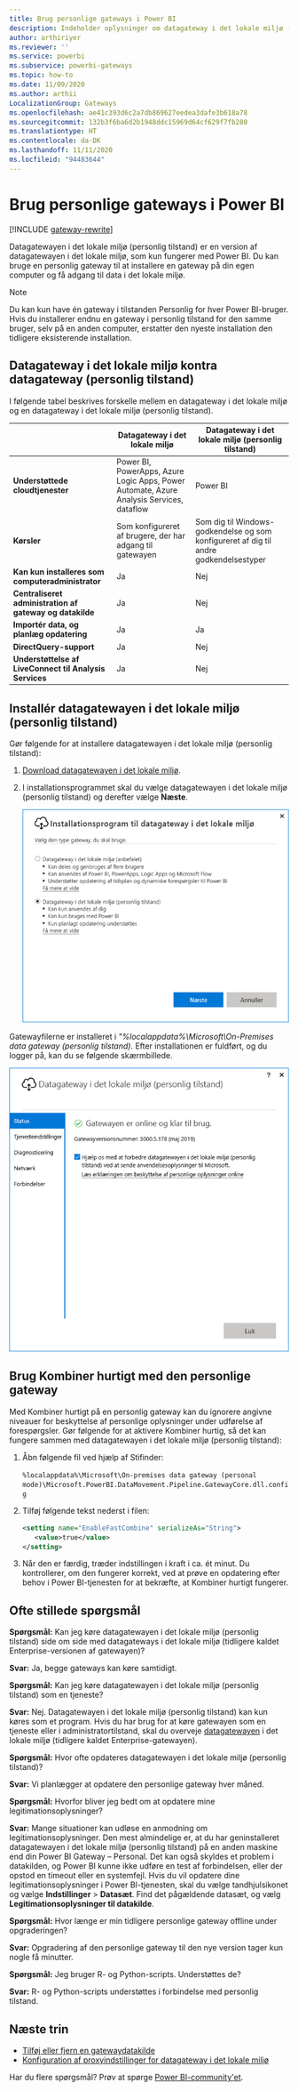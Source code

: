 ```yaml
---
title: Brug personlige gateways i Power BI
description: Indeholder oplysninger om datagateway i det lokale miljø (personlig tilstand) til Power BI, som enkeltpersoner kan bruge til at oprette forbindelse til data i det lokale miljø.
author: arthiriyer
ms.reviewer: ''
ms.service: powerbi
ms.subservice: powerbi-gateways
ms.topic: how-to
ms.date: 11/09/2020
ms.author: arthii
LocalizationGroup: Gateways
ms.openlocfilehash: ae41c393d6c2a7db869627eedea3dafe3b618a78
ms.sourcegitcommit: 132b3f6ba6d2b1948ddc15969d64cf629f7fb280
ms.translationtype: HT
ms.contentlocale: da-DK
ms.lasthandoff: 11/11/2020
ms.locfileid: "94483644"
---
```

# <a name="use-personal-gateways-in-power-bi"></a>Brug personlige gateways i Power BI

[!INCLUDE [gateway-rewrite](../includes/gateway-rewrite.md)]

Datagatewayen i det lokale miljø (personlig tilstand) er en version af datagatewayen i det lokale miljø, som kun fungerer med Power BI. Du kan bruge en personlig gateway til at installere en gateway på din egen computer og få adgang til data i det lokale miljø.

> [!NOTE]
> Du kan kun have én gateway i tilstanden Personlig for hver Power BI-bruger. Hvis du installerer endnu en gateway i personlig tilstand for den samme bruger, selv på en anden computer, erstatter den nyeste installation den tidligere eksisterende installation.

## <a name="on-premises-data-gateway-vs-on-premises-data-gateway-personal-mode"></a>Datagateway i det lokale miljø kontra datagateway (personlig tilstand)

I følgende tabel beskrives forskelle mellem en datagateway i det lokale miljø og en datagateway i det lokale miljø (personlig tilstand).

|   |Datagateway i det lokale miljø | Datagateway i det lokale miljø (personlig tilstand) |
| ---- | ---- | ---- |
|**Understøttede cloudtjenester** |Power BI, PowerApps, Azure Logic Apps, Power Automate, Azure Analysis Services, dataflow |Power BI |
|**Kørsler** |Som konfigureret af brugere, der har adgang til gatewayen |Som dig til Windows-godkendelse og som konfigureret af dig til andre godkendelsestyper |
|**Kan kun installeres som computeradministrator** |Ja |Nej |
|**Centraliseret administration af gateway og datakilde** |Ja |Nej |
|**Importér data, og planlæg opdatering** |Ja |Ja |
|**DirectQuery-support** |Ja |Nej |
|**Understøttelse af LiveConnect til Analysis Services** |Ja |Nej |

## <a name="install-the-on-premises-data-gateway-personal-mode"></a>Installér datagatewayen i det lokale miljø (personlig tilstand)

Gør følgende for at installere datagatewayen i det lokale miljø (personlig tilstand):

1. [Download datagatewayen i det lokale miljø](https://go.microsoft.com/fwlink/?LinkId=820925&clcid=0x409).

2. I installationsprogrammet skal du vælge datagatewayen i det lokale miljø (personlig tilstand) og derefter vælge **Næste**.

   ![Vælg datagatewayen i det lokale miljø (personlig tilstand)](media/service-gateway-personal-mode/personal-gateway-select.png)

Gatewayfilerne er installeret i _"%localappdata%\Microsoft\On-Premises data gateway (personlig tilstand)._ Efter installationen er fuldført, og du logger på, kan du se følgende skærmbillede.

![Datagateway i det lokale miljø (personlig tilstand) lykkedes](media/service-gateway-personal-mode/personal-gateway-complete.png)

## <a name="use-fast-combine-with-the-personal-gateway"></a>Brug Kombiner hurtigt med den personlige gateway

Med Kombiner hurtigt på en personlig gateway kan du ignorere angivne niveauer for beskyttelse af personlige oplysninger under udførelse af forespørgsler. Gør følgende for at aktivere Kombiner hurtig, så det kan fungere sammen med datagatewayen i det lokale miljø (personlig tilstand):

1. Åbn følgende fil ved hjælp af Stifinder:

   `%localappdata%\Microsoft\On-premises data gateway (personal mode)\Microsoft.PowerBI.DataMovement.Pipeline.GatewayCore.dll.config`

2. Tilføj følgende tekst nederst i filen:

    ```xml
    <setting name="EnableFastCombine" serializeAs="String">
       <value>true</value>
    </setting>
    ```

3. Når den er færdig, træder indstillingen i kraft i ca. ét minut. Du kontrollerer, om den fungerer korrekt, ved at prøve en opdatering efter behov i Power BI-tjenesten for at bekræfte, at Kombiner hurtigt fungerer.

## <a name="frequently-asked-questions-faq"></a>Ofte stillede spørgsmål

**Spørgsmål:** Kan jeg køre datagatewayen i det lokale miljø (personlig tilstand) side om side med datagateways i det lokale miljø (tidligere kaldet Enterprise-versionen af gatewayen)?
  
**Svar:** Ja, begge gateways kan køre samtidigt.

**Spørgsmål:** Kan jeg køre datagatewayen i det lokale miljø (personlig tilstand) som en tjeneste?
  
**Svar:** Nej. Datagatewayen i det lokale miljø (personlig tilstand) kan kun køres som et program. Hvis du har brug for at køre gatewayen som en tjeneste eller i administratortilstand, skal du overveje [datagatewayen](/data-integration/gateway/service-gateway-onprem) i det lokale miljø (tidligere kaldet Enterprise-gatewayen).

**Spørgsmål:** Hvor ofte opdateres datagatewayen i det lokale miljø (personlig tilstand)?
  
**Svar:** Vi planlægger at opdatere den personlige gateway hver måned.

**Spørgsmål:** Hvorfor bliver jeg bedt om at opdatere mine legitimationsoplysninger?
  
**Svar:** Mange situationer kan udløse en anmodning om legitimationsoplysninger. Den mest almindelige er, at du har geninstalleret datagatewayen i det lokale miljø (personlig tilstand) på en anden maskine end din Power BI Gateway – Personal. Det kan også skyldes et problem i datakilden, og Power BI kunne ikke udføre en test af forbindelsen, eller der opstod en timeout eller en systemfejl. Hvis du vil opdatere dine legitimationsoplysninger i Power BI-tjenesten, skal du vælge tandhjulsikonet og vælge **Indstillinger** > **Datasæt**. Find det pågældende datasæt, og vælg **Legitimationsoplysninger til datakilde**.

**Spørgsmål:** Hvor længe er min tidligere personlige gateway offline under opgraderingen?
  
**Svar:** Opgradering af den personlige gateway til den nye version tager kun nogle få minutter.

**Spørgsmål:** Jeg bruger R- og Python-scripts. Understøttes de?
  
**Svar:** R- og Python-scripts understøttes i forbindelse med personlig tilstand.

## <a name="next-steps"></a>Næste trin

* [Tilføj eller fjern en gatewaydatakilde](service-gateway-data-sources.md)
* [Konfiguration af proxyindstillinger for datagateway i det lokale miljø](/data-integration/gateway/service-gateway-proxy)  

Har du flere spørgsmål? Prøv at spørge [Power BI-community'et](https://community.powerbi.com/).
